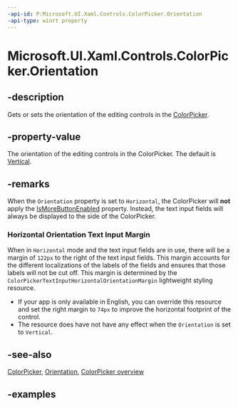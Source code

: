 ```yaml
---
-api-id: P:Microsoft.UI.Xaml.Controls.ColorPicker.Orientation
-api-type: winrt property
---
```


# Microsoft.UI.Xaml.Controls.ColorPicker.Orientation

<!--
public Microsoft.UI.Xaml.Controls.Orientation Orientation { get; set; }
-->


## -description

Gets or sets the orientation of the editing controls in the [ColorPicker](colorpicker.md).
## -property-value

The orientation of the editing controls in the ColorPicker. The default is [Vertical](orientation.md).
## -remarks

When the `Orientation` property is set to `Horizontal`, the ColorPicker will **not** apply the [IsMoreButtonEnabled](colorpicker_ismorebuttonvisible.md) property. Instead, the text input fields will always be displayed to the side of the ColorPicker.

### Horizontal Orientation Text Input Margin
When in `Horizontal` mode and the text input fields are in use, there will be a margin of `122px` to the right of the text input fields. This margin accounts for the different localizations of the labels of the fields and ensures that those labels will not be cut off. This margin is determined by the `ColorPickerTextInputHorizontalOrientationMargin` lightweight styling resource.

- If your app is only available in English, you can override this resource and set the right margin to `74px` to improve the horizontal footprint of the control.
- The resource does have not have any effect when the `Orientation` is set to `Vertical`.

## -see-also

[ColorPicker](colorpicker.md), [Orientation](orientation.md), [ColorPicker overview](/windows/apps/design/controls/colorpicker)

## -examples


